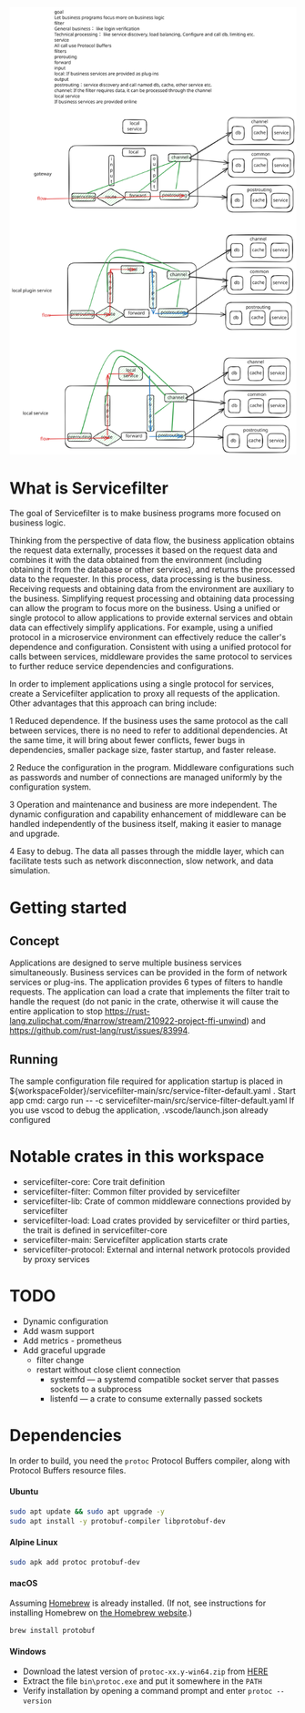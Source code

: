 

![introduce](./docs/images/servicefilter.svg "")

# What is Servicefilter
The goal of Servicefilter is to make business programs more focused on business logic.

Thinking from the perspective of data flow, the business application obtains the request data externally, processes it based on the request data and combines it with the data obtained from the environment (including obtaining it from the database or other services), and returns the processed data to the requester. In this process, data processing is the business. Receiving requests and obtaining data from the environment are auxiliary to the business. Simplifying request processing and obtaining data processing can allow the program to focus more on the business. Using a unified or single protocol to allow applications to provide external services and obtain data can effectively simplify applications. For example, using a unified protocol in a microservice environment can effectively reduce the caller's dependence and configuration. Consistent with using a unified protocol for calls between services, middleware provides the same protocol to services to further reduce service dependencies and configurations.

In order to implement applications using a single protocol for services, create a Servicefilter application to proxy all requests of the application. Other advantages that this approach can bring include:

1 Reduced dependence. If the business uses the same protocol as the call between services, there is no need to refer to additional dependencies. At the same time, it will bring about fewer conflicts, fewer bugs in dependencies, smaller package size, faster startup, and faster release.

2 Reduce the configuration in the program. Middleware configurations such as passwords and number of connections are managed uniformly by the configuration system. 

3 Operation and maintenance and business are more independent. The dynamic configuration and capability enhancement of middleware can be handled independently of the business itself, making it easier to manage and upgrade.

4 Easy to debug. The data all passes through the middle layer, which can facilitate tests such as network disconnection, slow network, and data simulation.

# Getting started
## Concept
Applications are designed to serve multiple business services simultaneously. Business services can be provided in the form of network services or plug-ins. The application provides 6 types of filters to handle requests. The application can load a crate that implements the filter trait to handle the request (do not panic in the crate, otherwise it will cause the entire application to stop https://rust-lang.zulipchat.com/#narrow/stream/210922-project-ffi-unwind) and https://github.com/rust-lang/rust/issues/83994.

## Running
The sample configuration file required for application startup is placed in ${workspaceFolder}/servicefilter-main/src/service-filter-default.yaml .
Start app cmd: cargo run -- -c servicefilter-main/src/service-filter-default.yaml
If you use vscod to debug the application, .vscode/launch.json already configured

# Notable crates in this workspace
* servicefilter-core: Core trait definition
* servicefilter-filter: Common filter provided by servicefilter
* servicefilter-lib: Crate of common middleware connections provided by servicefilter
* servicefilter-load: Load crates provided by servicefilter or third parties, the trait is defined in servicefilter-core
* servicefilter-main: Servicefilter application starts crate
* servicefilter-protocol: External and internal network protocols provided by proxy services

# TODO
* Dynamic configuration
* Add wasm support
* Add metrics - prometheus
* Add graceful upgrade
    * filter change
    * restart without close client connection
        * systemfd — a systemd compatible socket server that passes sockets to a subprocess
        * listenfd — a crate to consume externally passed sockets

# Dependencies

In order to build, you need the `protoc` Protocol Buffers compiler, along with Protocol Buffers resource files.

#### Ubuntu

```bash
sudo apt update && sudo apt upgrade -y
sudo apt install -y protobuf-compiler libprotobuf-dev
```

#### Alpine Linux

```sh
sudo apk add protoc protobuf-dev
```

#### macOS

Assuming [Homebrew](https://brew.sh/) is already installed. (If not, see instructions for installing Homebrew on [the Homebrew website](https://brew.sh/).)

```zsh
brew install protobuf
```

#### Windows

- Download the latest version of `protoc-xx.y-win64.zip` from [HERE](https://github.com/protocolbuffers/protobuf/releases/latest)
- Extract the file `bin\protoc.exe` and put it somewhere in the `PATH`
- Verify installation by opening a command prompt and enter `protoc --version`
